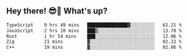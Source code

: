 ## Hey there! 😎👋 What's up?

<!--START_SECTION:waka-->

```txt
TypeScript    9 hrs 49 mins   ███████████████▓░░░░░░░░░   62.21 %
JavaScript    2 hrs 10 mins   ███▒░░░░░░░░░░░░░░░░░░░░░   13.78 %
Rust          1 hr 54 mins    ███░░░░░░░░░░░░░░░░░░░░░░   12.06 %
Zig           21 mins         ▓░░░░░░░░░░░░░░░░░░░░░░░░   02.22 %
C++           19 mins         ▓░░░░░░░░░░░░░░░░░░░░░░░░   02.06 %
```

<!--END_SECTION:waka-->
